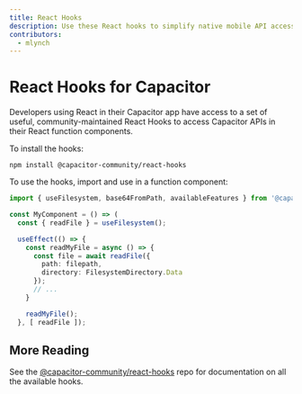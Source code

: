 ```yaml
---
title: React Hooks
description: Use these React hooks to simplify native mobile API access with Capacitor
contributors:
  - mlynch
---
```


# React Hooks for Capacitor

Developers using React in their Capacitor app have access to a set of useful, community-maintained React Hooks to access Capacitor APIs in their React function components.

To install the hooks:

```shell
npm install @capacitor-community/react-hooks
```

To use the hooks, import and use in a function component:

```typescript
import { useFilesystem, base64FromPath, availableFeatures } from '@capacitor-community/react-hooks/filesystem';

const MyComponent = () => (
  const { readFile } = useFilesystem();

  useEffect(() => {
    const readMyFile = async () => {
      const file = await readFile({
        path: filepath,
        directory: FilesystemDirectory.Data
      });
      // ...
    }

    readMyFile();
  }, [ readFile ]);
```

## More Reading

See the [@capacitor-community/react-hooks](https://github.com/capacitor-community/react-hooks) repo for documentation on all the available hooks.
